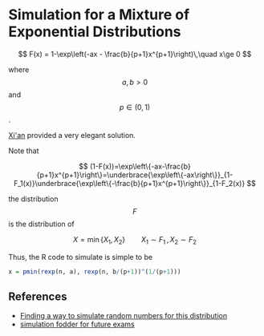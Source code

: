 # Simulation for a Mixture of Exponential Distributions

$$
F(x) = 1-\exp\left(-ax - \frac{b}{p+1}x^{p+1}\right)\,\quad x\ge 0
$$

where $$a, b>0$$ and $$p\in (0,1)$$.

[Xi'an](https://stats.stackexchange.com/users/7224/xian) provided a very elegant solution.


Note that 

$$
(1-F(x))=\exp\left\{-ax-\frac{b}{p+1}x^{p+1}\right\}=\underbrace{\exp\left\{-ax\right\}}_{1-F_1(x)}\underbrace{\exp\left\{-\frac{b}{p+1}x^{p+1}\right\}}_{1-F_2(x)}
$$

the distribution $$F$$ is the distribution of 

$$
X=\min\{X_1,X_2\}\qquad X_1\sim F_1\,,X_2\sim F_2
$$

Thus, the R code to simulate is simple to be 

```r
x = pmin(rexp(n, a), rexp(n, b/(p+1))^(1/(p+1)))
```

## References

- [Finding a way to simulate random numbers for this distribution](https://stats.stackexchange.com/questions/391054/finding-a-way-to-simulate-random-numbers-for-this-distribution)
- [simulation fodder for future exams](https://xianblog.wordpress.com/2019/02/20/simulation-fodder-for-future-exams/)